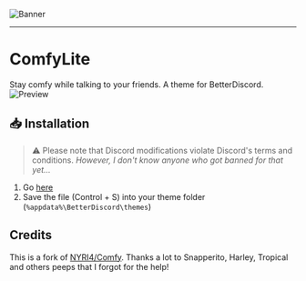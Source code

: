 ![Banner](https://1literzinalco.github.io/ComfyLite/assets/banner.png)

---

# ComfyLite

Stay comfy while talking to your friends. A theme for BetterDiscord.
![Preview](https://1literzinalco.github.io/ComfyLite/assets/preview.jpg)

## 📥 Installation

> ⚠ Please note that Discord modifications violate Discord's terms and conditions. _However, I don't know anyone who got banned for that yet..._

1. Go [here](https://1literzinalco.github.io/ComfyLite/betterdiscord/comfy.theme.css)
2. Save the file (Control + S) into your theme folder (``%appdata%\BetterDiscord\themes``)

## Credits

This is a fork of [NYRI4/Comfy](https://github.com/NYRI4/Comfy).
Thanks a lot to Snapperito, Harley, Tropical and others peeps that I forgot for the help!
